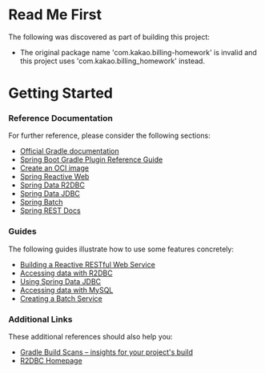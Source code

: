 # Read Me First
The following was discovered as part of building this project:

* The original package name 'com.kakao.billing-homework' is invalid and this project uses 'com.kakao.billing_homework' instead.

# Getting Started

### Reference Documentation
For further reference, please consider the following sections:

* [Official Gradle documentation](https://docs.gradle.org)
* [Spring Boot Gradle Plugin Reference Guide](https://docs.spring.io/spring-boot/3.5.3/gradle-plugin)
* [Create an OCI image](https://docs.spring.io/spring-boot/3.5.3/gradle-plugin/packaging-oci-image.html)
* [Spring Reactive Web](https://docs.spring.io/spring-boot/3.5.3/reference/web/reactive.html)
* [Spring Data R2DBC](https://docs.spring.io/spring-boot/3.5.3/reference/data/sql.html#data.sql.r2dbc)
* [Spring Data JDBC](https://docs.spring.io/spring-boot/3.5.3/reference/data/sql.html#data.sql.jdbc)
* [Spring Batch](https://docs.spring.io/spring-boot/3.5.3/how-to/batch.html)
* [Spring REST Docs](https://docs.spring.io/spring-restdocs/docs/current/reference/htmlsingle/)

### Guides
The following guides illustrate how to use some features concretely:

* [Building a Reactive RESTful Web Service](https://spring.io/guides/gs/reactive-rest-service/)
* [Accessing data with R2DBC](https://spring.io/guides/gs/accessing-data-r2dbc/)
* [Using Spring Data JDBC](https://github.com/spring-projects/spring-data-examples/tree/master/jdbc/basics)
* [Accessing data with MySQL](https://spring.io/guides/gs/accessing-data-mysql/)
* [Creating a Batch Service](https://spring.io/guides/gs/batch-processing/)

### Additional Links
These additional references should also help you:

* [Gradle Build Scans – insights for your project's build](https://scans.gradle.com#gradle)
* [R2DBC Homepage](https://r2dbc.io)

